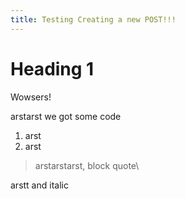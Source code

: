 ```yaml
---
title: Testing Creating a new POST!!!
---
```


# Heading 1

Wowsers!

arstarst we got some code

1. arst
2. arst

> arstarstarst, block quote\
>

arstt and italic

